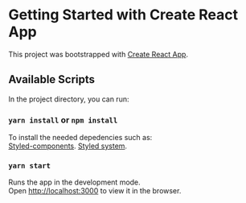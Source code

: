 # Getting Started with Create React App

This project was bootstrapped with [Create React App](https://github.com/facebook/create-react-app).

## Available Scripts

In the project directory, you can run:

### `yarn install` or `npm install`

To install the needed depedencies such as:\
[Styled-components](https://styled-components.com/).
[Styled system](https://styled-system.com/).

### `yarn start`

Runs the app in the development mode.\
Open [http://localhost:3000](http://localhost:3000) to view it in the browser.
